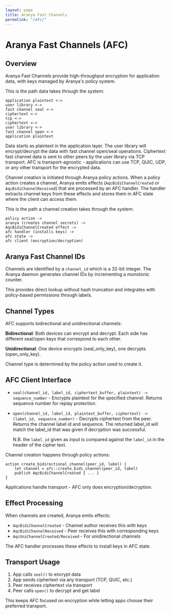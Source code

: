 ```yaml
---
layout: page
title: Aranya Fast Channels
permalink: "/afc/"
---
```


# Aranya Fast Channels (AFC)

## Overview

Aranya Fast Channels provide high-throughput encryption for application data, with keys managed by Aranya's policy system.

This is the path data takes through the system:
```
application plaintext <->
user library <->
fast channel seal <->
ciphertext <->
tcp <->
ciphertext <->
user library <->
fast channel open <->
application plaintext
```

Data starts as plaintext in the application layer. The user library will encrypt/decrypt the data with fast channel open/seal operations.
Ciphertext fast channel data is sent to other peers by the user library via TCP transport.
AFC is transport-agnostic - applications can use TCP, QUIC, UDP, or any other transport for the encrypted data.

Channel creation is initiated through Aranya policy actions. When a policy action creates a channel, Aranya emits effects (`AqcBidiChannelCreated` or `AqcBidiChannelReceived`) that are processed by an AFC handler. The handler extracts channel keys from these effects and stores them in AFC state where the client can access them.

This is the path a channel creation takes through the system:
```
policy action ->
aranya (creates channel secrets) ->
AqcBidiChannelCreated effect ->
afc handler (installs keys) ->
afc state ->
afc client (encryption/decryption)
```

## Aranya Fast Channel IDs

Channels are identified by a `channel_id` which is a 32-bit integer. 
The Aranya daemon generates channel IDs by incrementing a monotonic counter.

This provides direct lookup without hash truncation and integrates with
policy-based permissions through labels.

## Channel Types

AFC supports bidirectional and unidirectional channels:

**Bidirectional**: Both devices can encrypt and decrypt. Each side has
different seal/open keys that correspond to each other.

**Unidirectional**: One device encrypts (seal_only_key), one decrypts
(open_only_key).

Channel type is determined by the policy action used to create it.

## AFC Client Interface

- `seal(channel_id, label_id, ciphertext_buffer, plaintext) -> sequence_number` -
  Encrypts plaintext for the specified channel. Returns sequence number for
  replay protection.

- `open(channel_id, label_id, plaintext_buffer, ciphertext) -> (label_id, sequence_number)` -
  Decrypts ciphertext from the peer. Returns the channel label id and sequence.
  The returned label_id will match the label_id that was given if decryption was successful.

  N.B. the `label_id` given as input is compared against the `label_id` in the header
  of the cipher text.

Channel creation happens through policy actions:

```
action create_bidirectional_channel(peer_id, label) {
    let channel = afc::create_bidi_channel(peer_id, label)
    publish AqcBidiChannelCreated { ... }
}
```

Applications handle transport - AFC only does encryption/decryption.

## Effect Processing

When channels are created, Aranya emits effects:
- `AqcBidiChannelCreated` - Channel author receives this with keys
- `AqcBidiChannelReceived` - Peer receives this with corresponding keys
- `AqcUniChannelCreated/Received` - For unidirectional channels

The AFC handler processes these effects to install keys in AFC state.

## Transport Usage

1. App calls `seal()` to encrypt data
2. App sends ciphertext via any transport (TCP, QUIC, etc.)
3. Peer receives ciphertext via transport  
4. Peer calls `open()` to decrypt and get label

This keeps AFC focused on encryption while letting apps choose their
preferred transport.
